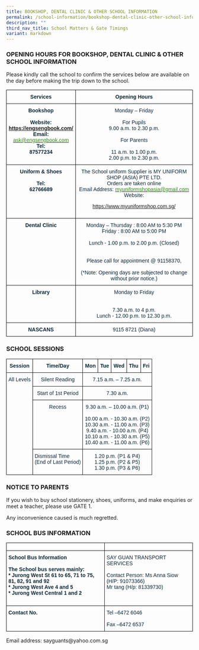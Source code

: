 ```yaml
---
title: BOOKSHOP, DENTAL CLINIC & OTHER SCHOOL INFORMATION
permalink: /school-information/bookshop-dental-clinic-other-school-information/
description: ""
third_nav_title: School Matters & Gate Timings
variant: markdown
---
```

### OPENING HOURS FOR BOOKSHOP, DENTAL CLINIC &amp; OTHER SCHOOL INFORMATION

Please kindly call the school to confirm the services below are available on the day before making the trip down to the school.

<style type="text/css">
.tg  {border-collapse:collapse;border-spacing:0;}
.tg td{border-color:black;border-style:solid;border-width:1px;font-family:Arial, sans-serif;font-size:14px;
  overflow:hidden;padding:10px 5px;word-break:normal;}
.tg th{border-color:black;border-style:solid;border-width:1px;font-family:Arial, sans-serif;font-size:14px;
  font-weight:normal;overflow:hidden;padding:10px 5px;word-break:normal;}
.tg .tg-1jib{color:#0C2733;text-align:center;vertical-align:middle}
.tg .tg-s7de{color:#0C2733;font-weight:bold;text-align:center;vertical-align:top}
.tg .tg-eohv{color:#0C2733;text-align:center;vertical-align:top}
</style>

  <table class="tg">
<thead>
  <tr>
    <th class="tg-s7de">Services</th>
    <th class="tg-s7de">Opening Hours</th>
  </tr>
</thead>
<tbody>
  <tr>
    <td class="tg-s7de">Bookshop<br><br>Website:<br><a href="https://engsengbook.com/">https://engsengbook.com/</a><br>Email:<br><a href="mailto:ask@engsengbook.com"><span style="font-weight:500;color:#348A17">ask@engsengbook.com</span></a>
			Tel:<br>87577234</td>
    <td class="tg-eohv"><span style="font-weight:400;color:#0C2733">Monday – Friday</span><br><br>For Pupils<br><span style="font-weight:400;color:#0C2733">9.00 a.m. to 2.30 p.m.</span><br><br>For Parents<br><br><span style="font-weight:400;color:#0C2733">11 a.m. to 1.00 p.m.</span><br><span style="font-weight:400;color:#0C2733">2.00 p.m. to 2.30 p.m.</span></td>
  </tr>
  <tr>
    <td class="tg-s7de">Uniform &amp; Shoes<br><br>Tel:<br>62766689<br><br></td>
    <td class="tg-eohv"><span style="font-weight:400;color:#0C2733">The School uniform Supplier is MY UNIFORM SHOP (ASIA) PTE LTD.</span><br><span style="font-weight:400;color:#0C2733">Orders are taken online</span><br><span style="font-weight:400;color:#0C2733">Email Address:</span> <a href="mailto:myuniformshopasia@gmail.com"><span style="font-weight:500;color:#348A17">myuniformshopasia@gmail.com</span></a><br><span style="font-weight:400;color:#0C2733">Website: </span><a href="https://www.myuniformshop.com.sg/"><span style="font-weight:500;color:#348A17">		
			
https://www.myuniformshop.com.sg/
			
			
  </span></a></td></tr><tr>
    <td class="tg-s7de">Dental Clinic<br><br></td>
    <td class="tg-eohv"><span style="font-weight:400;color:#0C2733">Monday – Thursday : 8:00 AM to 5:30 PM</span><br><span style="font-weight:400;color:#0C2733">Friday : 8:00 AM to 5:00 PM</span><br><br><span style="font-weight:400;color:#0C2733">Lunch - 1.00 p.m. to 2.00 p.m. (Closed)</span><br><br><br><span style="font-weight:400;color:#0C2733">Please call for appointment @</span> 91158370<span style="font-weight:400;color:#0C2733">,</span><br><br>(*Note:  Opening days are subjected to change without prior notice.)</td>
  </tr>
  <tr>
    <td class="tg-s7de">Library</td>
    <td class="tg-eohv"><span style="font-weight:400;color:#0C2733">Monday to Friday</span><br><br><br><span style="font-weight:400;color:#0C2733">7.30 a.m. to 4 p.m.</span><br><span style="font-weight:400;color:#0C2733">Lunch - 12.00 p.m. to 12.30 p.m.</span></td>
  </tr>
  <tr>
    <td class="tg-s7de">NASCANS<br><a></a></td>
    <td class="tg-1jib">9115  8721 (Diana)</td>
  </tr>
</tbody>
</table>


### SCHOOL SESSIONS

<style type="text/css">
.tg  {border-collapse:collapse;border-spacing:0;}
.tg td{border-color:black;border-style:solid;border-width:1px;font-family:Arial, sans-serif;font-size:14px;
  overflow:hidden;padding:10px 5px;word-break:normal;}
.tg th{border-color:black;border-style:solid;border-width:1px;font-family:Arial, sans-serif;font-size:14px;
  font-weight:normal;overflow:hidden;padding:10px 5px;word-break:normal;}
.tg .tg-7wcr{color:#0C2733;text-align:left;vertical-align:top}
.tg .tg-s7de{color:#0C2733;font-weight:bold;text-align:center;vertical-align:top}
.tg .tg-eohv{color:#0C2733;text-align:center;vertical-align:top}
</style>
<table class="tg">
<thead>
  <tr>
    <th class="tg-s7de">Session</th>
    <th class="tg-s7de">Time/Day</th>
    <th class="tg-s7de">Mon<br></th>
    <th class="tg-s7de">Tue</th>
    <th class="tg-s7de">Wed</th>
    <th class="tg-s7de">Thu</th>
    <th class="tg-s7de">Fri</th>
  </tr>
</thead>
<tbody>
  <tr>
    <td rowspan="4" class="tg-eohv">All Levels</td>
    <td class="tg-eohv">Silent Reading</td>
    <td colspan="5" class="tg-eohv"><span style="font-weight:400;color:#0C2733">7.15 a.m. – 7.25  a.m.</span><br></td>
  </tr>
  <tr>
    <td class="tg-eohv"><span style="font-weight:400;color:#0C2733">Start of 1st Period</span></td>
    <td colspan="5" class="tg-eohv">7.30 a.m.</td>
  </tr>
  <tr>
    <td class="tg-eohv">Recess</td>
    <td colspan="5" class="tg-eohv"><span style="font-weight:400;color:#0C2733">9.30 a.m. – 10.00 a.m. (P1)</span><br><br><span style="font-weight:400;color:#0C2733">10.00 a.m. - 10.30 a.m. (P2)</span><br><span style="font-weight:400;color:#0C2733">10.30 a.m. - 11.00 a.m. (P3)</span><br><span style="font-weight:400;color:#0C2733">9.40 a.m. - 10.00 a.m. (P4)</span><br><span style="font-weight:400;color:#0C2733">10.10 a.m. - 10.30 a.m. (P5)</span><br><span style="font-weight:400;color:#0C2733">10.40 a.m. - 11.00 a.m. (P6)</span><br></td>
  </tr>
  <tr>
    <td class="tg-7wcr">Dismissal Time<br>(End of Last Period)</td>
    <td colspan="5" class="tg-eohv"><span style="font-weight:400;color:#0C2733">1.20 p.m. (P1 &amp; P4)</span><br><span style="font-weight:400;color:#0C2733">1.25 p.m. (P2 &amp; P5)</span><br><span style="font-weight:400;color:#0C2733">1.30 p.m. (P3 &amp; P6)</span></td>
  </tr>
</tbody>
</table>


### NOTICE TO PARENTS
If you wish to buy school stationery, shoes, uniforms, and make enquiries or meet a teacher, please use GATE 1.

Any inconvenience caused is much regretted.

### SCHOOL BUS INFORMATION
	

<style type="text/css">
.tg  {border-collapse:collapse;border-spacing:0;}
.tg td{border-color:black;border-style:solid;border-width:1px;font-family:Arial, sans-serif;font-size:14px;
  overflow:hidden;padding:10px 5px;word-break:normal;}
.tg th{border-color:black;border-style:solid;border-width:1px;font-family:Arial, sans-serif;font-size:14px;
  font-weight:normal;overflow:hidden;padding:10px 5px;word-break:normal;}
.tg .tg-7wcr{color:#0C2733;text-align:left;vertical-align:top}
.tg .tg-0lax{text-align:left;vertical-align:top}
.tg .tg-z01w{color:#0C2733;font-weight:bold;text-align:left;vertical-align:top}
</style>
<table class="tg">
<thead>
  <tr>
    <th class="tg-7wcr"></th>
    <th class="tg-0lax"></th>
  </tr>
</thead>
<tbody>
  <tr>
    <td class="tg-z01w">School Bus Information<br><br>The School bus serves mainly:<br>* Jurong West St 61 to 65, 71 to 75, 81, 82, 91 and 92<br>* Jurong West Ave 4 and 5<br>* Jurong West Central 1 and 2<br><br></td>
    <td class="tg-7wcr"><span style="font-weight:400;color:#0C2733">SAY GUAN TRANSPORT SERVICES</span><br><br><span style="font-weight:400;color:#0C2733">Contact Person: Ms Anna Siow (H/P: 91073366)</span><br><span style="font-weight:400;color:#0C2733">                             Mr tang (H/p: 81339730)</span></td>
  </tr>
  <tr>
    <td class="tg-z01w">Contact No.</td>
    <td class="tg-7wcr"><span style="font-weight:400;color:#0C2733">Tel –6472 6046</span><br><br><span style="font-weight:400;color:#0C2733">Fax –6472 6537</span><br></td>
  </tr>
</tbody>
</table>
Email address: sayguants@yahoo.com.sg